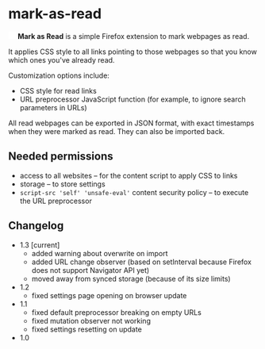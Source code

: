 # mark-as-read

<img src="public/icons/disabled.svg" width="15px" /> **Mark as Read** is a simple Firefox extension to mark webpages as read.

It applies CSS style to all links pointing to those webpages so that you know which ones you've already read.

Customization options include:

- CSS style for read links
- URL preprocessor JavaScript function (for example, to ignore search parameters in URLs)

All read webpages can be exported in JSON format, with exact timestamps when they were marked as read.
They can also be imported back.

## Needed permissions

- access to all websites – for the content script to apply CSS to links
- storage – to store settings
- `script-src 'self' 'unsafe-eval'` content security policy – to execute the URL preprocessor

## Changelog

- 1.3 [current]
  - added warning about overwrite on import
  - added URL change observer (based on setInterval because Firefox does not support Navigator API yet)
  - moved away from synced storage (because of its size limits)
- 1.2
  - fixed settings page opening on browser update
- 1.1
  - fixed default preprocessor breaking on empty URLs
  - fixed mutation observer not working
  - fixed settings resetting on update
- 1.0

